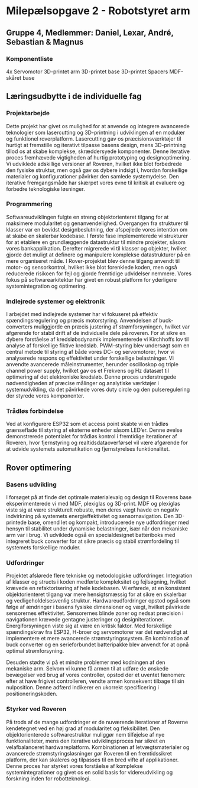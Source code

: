 # Milepælsopgave 2 - Robotstyret arm 

## Gruppe 4, Medlemmer: Daniel, Lexar, André, Sebastian & Magnus 

### Komponentliste

4x Servomotor
3D-printet arm
3D-printet base
3D-printet Spacers
MDF-skåret base


## Læringsudbytte i de individuelle fag 
### Projektarbejde
Dette projekt har givet os mulighed for at anvende og integrere avancerede teknologier som lasercutting og 3D-printning i udviklingen af en modulær og funktionel roverplatform. Lasercutting gav os præcisionsværktøjer til hurtigt at fremstille og iterativt tilpasse basens design, mens 3D-printning tillod os at skabe komplekse, skræddersyede komponenter. Denne iterative proces fremhævede vigtigheden af hurtig prototyping og designoptimering. Vi udviklede adskillige versioner af Roveren, hvilket ikke blot forbedrede den fysiske struktur, men også gav os dybere indsigt i, hvordan forskellige materialer og konfigurationer påvirker den samlede systemydelse. Den iterative fremgangsmåde har skærpet vores evne til kritisk at evaluere og forbedre teknologiske løsninger.

### Programmering
Softwareudviklingen fulgte en streng objektorienteret tilgang for at maksimere modularitet og genanvendelighed. Overgangen fra strukturer til klasser var en bevidst designbeslutning, der afspejlede vores intention om at skabe en skalerbar kodebase. I første fase implementerede vi strukturer for at etablere en grundlæggende datastruktur til mindre projekter, såsom vores bankapplikation. Derefter migrerede vi til klasser og objekter, hvilket gjorde det muligt at definere og manipulere komplekse datastrukturer på en mere organiseret måde. I Rover-projektet blev denne tilgang anvendt til motor- og sensorkontrol, hvilket ikke blot forenklede koden, men også reducerede risikoen for fejl og gjorde fremtidige udvidelser nemmere. Vores fokus på softwarearkitektur har givet en robust platform for yderligere systemintegration og optimering.

### Indlejrede systemer og elektronik
I arbejdet med indlejrede systemer har vi fokuseret på effektiv spændingsregulering og præcis motorstyring. Anvendelsen af buck-converters muliggjorde en præcis justering af strømforsyningen, hvilket var afgørende for stabil drift af de individuelle dele på roveren. For at sikre en dybere forståelse af kredsløbsdynamik implementerede vi Kirchhoffs lov til analyse af forskellige fiktive kredsløb. PWM-styring blev undersøgt som en central metode til styring af både vores DC- og servomotorer, hvor vi analyserede respons og effektivitet under forskellige belastninger. Vi anvendte avancerede måleinstrumenter, herunder oscilloskop og triple channel power supply, hvilket gav os et Frekvens og Hz datasæt til optimering af det elektroniske kredsløb. Denne proces understregede nødvendigheden af præcise målinger og analytiske værktøjer i systemudvikling, da det påvirkede vores duty circle og den pulseregulering der styrede vores komponenter. 

### Trådløs forbindelse
Ved at konfigurere ESP32 som et access point skabte vi en trådløs grænseflade til styring af eksterne enheder såsom LED’er. Denne øvelse demonstrerede potentialet for trådløs kontrol i fremtidige iterationer af Roveren, hvor fjernstyring og realtidsdataoverførsel vil være afgørende for at udvide systemets automatikation og fjernstyrelses funktionalitet.

## Rover optimering

### Basens udvikling
I forsøget på at finde det optimale materialevalg og design til Roverens base eksperimenterede vi med MDF, plexiglas og 3D-print. MDF og plexiglas viste sig at være strukturelt robuste, men deres vægt havde en negativ indvirkning på systemets energieffektivitet og sensornavigation. Den 3D-printede base, omend let og kompakt, introducerede nye udfordringer med hensyn til stabilitet under dynamiske belastninger, især når den mekaniske arm var i brug. Vi udviklede også en specialdesignet batteriboks med integreret buck converter for at sikre præcis og stabil strømfordeling til systemets forskellige moduler. 

### Udfordringer
Projektet afslørede flere tekniske og metodologiske udfordringer. Integration af klasser og structs i koden medførte kompleksitet og fejlsøgning, hvilket krævede en refaktorisering af hele kodebasen. Vi erfarede, at en konsistent objektorienteret tilgang var mere hensigtsmæssig for at sikre en skalerbar og vedligeholdelsesvenlig struktur. Hardwareudfordringer opstod også som følge af ændringer i basens fysiske dimensioner og vægt, hvilket påvirkede sensorernes effektivitet. Sensorernes blinde zoner og nedsat præcision i navigationen krævede gentagne justeringer og designiterationer. Energiforsyningen viste sig at være en kritisk faktor. Med forskellige spændingskrav fra ESP32, H-broer og servomotorer var det nødvendigt at implementere et mere avancerede strømstyringssystem. En kombination af buck converter og en serieforbundet batteripakke blev anvendt for at opnå optimal strømforsyning. 

Desuden stødte vi på et mindre problemer med kodningen af den mekaniske arm. Selvom vi kunne få armen til at udføre de ønskede bevægelser ved brug af vores controller, opstod der et uventet fænomen: efter at have frigivet controlleren, vendte armen konsekvent tilbage til sin nulposition. Denne adfærd indikerer en ukorrekt specificering i positioneringskoden. 

### Styrker ved Roveren
På trods af de mange udfordringer er de nuværende iterationer af Roverne kendetegnet ved en høj grad af modularitet og fleksibilitet. Den objektorienterede softwarestruktur muliggør nem tilføjelse af nye funktionaliteter, mens den iterative udviklingsproces har sikret en velafbalanceret hardwareplatform. Kombinationen af letvægtsmaterialer og avancerede strømstyringsløsninger gør Roveren til en fremtidssikret platform, der kan skaleres og tilpasses til en bred vifte af applikationer. Denne proces har styrket vores forståelse af komplekse systemintegrationer og givet os en solid basis for videreudvikling og forskning inden for robotteknologi.







